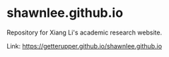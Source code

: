 # shawnlee.github.io
Repository for Xiang Li's academic research website.

Link: https://getterupper.github.io/shawnlee.github.io
